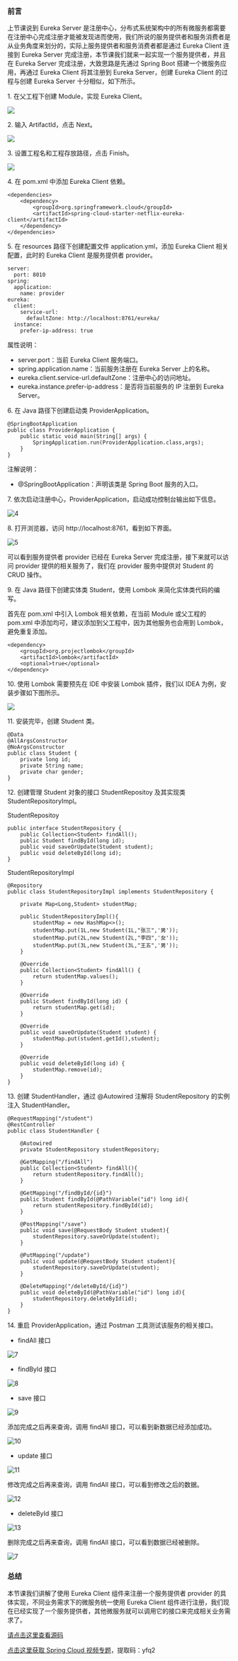 ### 前言

上节课说到 Eureka Server
是注册中心，分布式系统架构中的所有微服务都需要在注册中心完成注册才能被发现进而使用，我们所说的服务提供者和服务消费者是从业务角度来划分的，实际上服务提供者和服务消费者都是通过
Eureka Client 连接到 Eureka Server 完成注册，本节课我们就来一起实现一个服务提供者，并且在 Eureka Server
完成注册，大致思路是先通过 Spring Boot 搭建一个微服务应用，再通过 Eureka Client 将其注册到 Eureka Server，创建
Eureka Client 的过程与创建 Eureka Server 十分相似，如下所示。

1\. 在父工程下创建 Module，实现 Eureka Client。

![](https://images.gitbook.cn/6fa73340-cce0-11e9-9f23-07a3e2a236db)

2\. 输入 ArtifactId，点击 Next。

![](https://images.gitbook.cn/77d1f5a0-cce0-11e9-9f23-07a3e2a236db)

3\. 设置工程名和工程存放路径，点击 Finish。

![](https://images.gitbook.cn/7f2b8550-cce0-11e9-9f23-07a3e2a236db)

4\. 在 pom.xml 中添加 Eureka Client 依赖。

    
    
    <dependencies>
        <dependency>
            <groupId>org.springframework.cloud</groupId>
            <artifactId>spring-cloud-starter-netflix-eureka-client</artifactId>
        </dependency>
    </dependencies>
    

5\. 在 resources 路径下创建配置文件 application.yml，添加 Eureka Client 相关配置，此时的 Eureka
Client 是服务提供者 provider。

    
    
    server:
      port: 8010
    spring:
      application:
        name: provider
    eureka:
      client:
        service-url:
          defaultZone: http://localhost:8761/eureka/
      instance:
        prefer-ip-address: true
    

属性说明：

  * server.port：当前 Eureka Client 服务端口。
  * spring.application.name：当前服务注册在 Eureka Server 上的名称。
  * eureka.client.service-url.defaultZone：注册中心的访问地址。
  * eureka.instance.prefer-ip-address：是否将当前服务的 IP 注册到 Eureka Server。

6\. 在 Java 路径下创建启动类 ProviderApplication。

    
    
    @SpringBootApplication
    public class ProviderApplication {
        public static void main(String[] args) {
            SpringApplication.run(ProviderApplication.class,args);
        }
    }
    

注解说明：

  * @SpringBootApplication：声明该类是 Spring Boot 服务的入口。

7\. 依次启动注册中心，ProviderApplication，启动成功控制台输出如下信息。

![4](https://images.gitbook.cn/a1433e30-cce0-11e9-beb5-a53251e30de8)

8\. 打开浏览器，访问 http://localhost:8761，看到如下界面。

![5](https://images.gitbook.cn/a886add0-cce0-11e9-9a11-bbb3551196dc)

可以看到服务提供者 provider 已经在 Eureka Server 完成注册，接下来就可以访问 provider 提供的相关服务了，我们在
provider 服务中提供对 Student 的 CRUD 操作。

9\. 在 Java 路径下创建实体类 Student，使用 Lombok 来简化实体类代码的编写。

首先在 pom.xml 中引入 Lombok 相关依赖，在当前 Module 或父工程的 pom.xml
中添加均可，建议添加到父工程中，因为其他服务也会用到 Lombok，避免重复添加。

    
    
    <dependency>
        <groupId>org.projectlombok</groupId>
        <artifactId>lombok</artifactId>
        <optional>true</optional>
    </dependency>
    

10\. 使用 Lombok 需要预先在 IDE 中安装 Lombok 插件，我们以 IDEA 为例，安装步骤如下图所示。

![](https://images.gitbook.cn/ed4e19d0-cce0-11e9-beb5-a53251e30de8)

11\. 安装完毕，创建 Student 类。

    
    
    @Data
    @AllArgsConstructor
    @NoArgsConstructor
    public class Student {
        private long id;
        private String name;
        private char gender;
    }
    

12\. 创建管理 Student 对象的接口 StudentRepositoy 及其实现类 StudentRepositoryImpl。

StudentRepositoy

    
    
    public interface StudentRepository {
        public Collection<Student> findAll();
        public Student findById(long id);
        public void saveOrUpdate(Student student);
        public void deleteById(long id);
    }
    

StudentRepositoryImpl

    
    
    @Repository
    public class StudentRepositoryImpl implements StudentRepository {
    
        private Map<Long,Student> studentMap;
    
        public StudentRepositoryImpl(){
            studentMap = new HashMap<>();
            studentMap.put(1L,new Student(1L,"张三",'男'));
            studentMap.put(2L,new Student(2L,"李四",'女'));
            studentMap.put(3L,new Student(3L,"王五",'男'));
        }
    
        @Override
        public Collection<Student> findAll() {
            return studentMap.values();
        }
    
        @Override
        public Student findById(long id) {
            return studentMap.get(id);
        }
    
        @Override
        public void saveOrUpdate(Student student) {
            studentMap.put(student.getId(),student);
        }
    
        @Override
        public void deleteById(long id) {
            studentMap.remove(id);
        }
    }
    

13\. 创建 StudentHandler，通过 @Autowired 注解将 StudentRepository 的实例注入
StudentHandler。

    
    
    @RequestMapping("/student")
    @RestController
    public class StudentHandler {
    
        @Autowired
        private StudentRepository studentRepository;
    
        @GetMapping("/findAll")
        public Collection<Student> findAll(){
            return studentRepository.findAll();
        }
    
        @GetMapping("/findById/{id}")
        public Student findById(@PathVariable("id") long id){
            return studentRepository.findById(id);
        }
    
        @PostMapping("/save")
        public void save(@RequestBody Student student){
            studentRepository.saveOrUpdate(student);
        }
    
        @PutMapping("/update")
        public void update(@RequestBody Student student){
            studentRepository.saveOrUpdate(student);
        }
    
        @DeleteMapping("/deleteById/{id}")
        public void deleteById(@PathVariable("id") long id){
            studentRepository.deleteById(id);
        }
    }
    

14\. 重启 ProviderApplication，通过 Postman 工具测试该服务的相关接口。

  * findAll 接口

![7](https://images.gitbook.cn/fefd1410-cce0-11e9-9f23-07a3e2a236db)

  * findById 接口

![8](https://images.gitbook.cn/06e4b2f0-cce1-11e9-9a11-bbb3551196dc)

  * save 接口

![9](https://images.gitbook.cn/0dbcdda0-cce1-11e9-beb5-a53251e30de8)

添加完成之后再来查询，调用 findAll 接口，可以看到新数据已经添加成功。

![10](https://images.gitbook.cn/19fd9d70-cce1-11e9-9a11-bbb3551196dc)

  * update 接口

![11](https://images.gitbook.cn/20b65940-cce1-11e9-9f23-07a3e2a236db)

修改完成之后再来查询，调用 findAll 接口，可以看到修改之后的数据。

![12](https://images.gitbook.cn/292f1490-cce1-11e9-beb5-a53251e30de8)

  * deleteById 接口

![13](https://images.gitbook.cn/30a86140-cce1-11e9-8d89-4fa271cb1633)

删除完成之后再来查询，调用 findAll 接口，可以看到数据已经被删除。

![7](https://images.gitbook.cn/397caa10-cce1-11e9-9a11-bbb3551196dc)

### 总结

本节课我们讲解了使用 Eureka Client 组件来注册一个服务提供者 provider 的具体实现，不同业务需求下的微服务统一使用 Eureka
Client 组件进行注册，我们现在已经实现了一个服务提供者，其他微服务就可以调用它的接口来完成相关业务需求了。

[请点击这里查看源码](https://github.com/southwind9801/myspringclouddemo.git)

[点击这里获取 Spring Cloud
视频专题](https://pan.baidu.com/s/1P_3n6KnPdWBFnlAtEdTm2g)，提取码：yfq2

